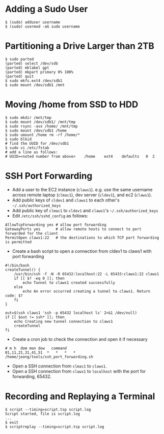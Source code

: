 # Adding a Sudo User
```
$ (sudo) adduser username
$ (sudo) usermod -aG sudo username
```

# Partitioning a Drive Larger than 2TB
```
$ sudo parted 
(parted) select /dev/sdb 
(parted) mklabel gpt 
(parted) mkpart primary 0% 100% 
(parted) quit 
$ sudo mkfs.ext4 /dev/sdb1 
$ sudo mount /dev/sdb1 /mnt
```

# Moving /home from SSD to HDD
```
$ sudo mkdir /mnt/tmp 
$ sudo mount /dev/sdb1/ /mnt/tmp 
$ sudo rsync -avx /home/ /mnt/tmp 
$ sudo mount /dev/sdb1 /home 
$ sudo umount /home rm -rf /home/* 
$ sudo blkid 
# find the UUID for /dev/sdb1 
$ sudo vi /etc/fstab 
# add a line as follows: 
# UUID=<noted number from above>    /home    ext4    defaults   0  2
```

# SSH Port Forwarding
* Add a user to the EC2 instance (`claws1`). e.g. use the same username across remote laptop (`clmac1`), dev server (`cldev1`), and ec2 (`claws1`).
* Add public keys of `cldev1` and `claws1` to each other's `~/.ssh/authorized_keys`
* Add public key of `clmac1` to `cldev1` and `claws1`'s `~/.ssh/authorized_keys`
* Edit `/etc/ssh/sshd_config` as follows:
```
AllowTcpForwarding yes # allow port forwarding
GatewayPorts yes       # allow remote hosts to connect to port forwarded for the client
PermitOpen claws1:22   # the destinations to which TCP port forwarding is permitted
```
* Create a bash script to open a connection from cldev1 to claws1 with port forwarding
```
#!/bin/bash                                                                    
createTunnel() {                                                               
    /usr/bin/ssh -f -N -R 65432:localhost:22 -L 65433:claws1:22 claws1
	if [[ $? -eq 0 ]]; then
		echo Tunnel to claws1 created successfully
	else
		echo An error occurred creating a tunnel to claws1. Return code: $?
	fi
}

out=$(ssh claws1 'ssh -p 65432 localhost ls' 2>&1 /dev/null)
if [[ $out != ssh* ]]; then
	echo Creating new tunnel connection to claws1
	createTunnel
fi
```
* Create a cron job to check the connection and open it if necessary
```
# m h  dom mon dow   command
01,11,21,31,41,51  *   *   *   *   /home/jeong/tools/ssh_port_forwarding.sh
```
* Open a SSH connection from `clmac1` to `claws1`.
* Open a SSH connection from `claws1` to `localhost` with the port for forwarding, 65432.

# Recording and Replaying a Terminal
```
$ script --timing=script.tsp script.log
Script started, file is script.log
...
$ exit
$ scriptreplay --timing=script.tsp script.log
```

